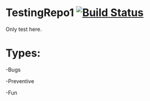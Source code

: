 # TestingRepo1  [![Build Status](https://api.travis-ci.org/Wolox/express-js-bootstrap.png)](https://travis-ci.org/Wolox/express-js-bootstrap) 
Only test here.

# Types:
-Bugs

-Preventive

-Fun
